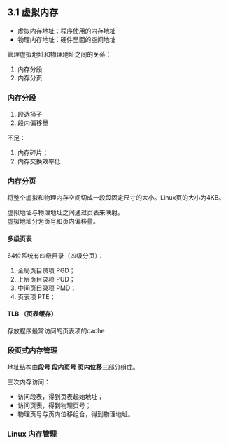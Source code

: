 ## 3.1 虚拟内存

* 虚拟内存地址：程序使用的内存地址
* 物理内存地址：硬件里面的空间地址

管理虚拟地址和物理地址之间的关系：  
1. 内存分段
2. 内存分页  

### 内存分段

1. 段选择子
2. 段内偏移量  
   
不足：
1. 内存碎片；
2. 内存交换效率低
   
### 内存分页

将整个虚拟和物理内存空间切成一段段固定尺寸的大小。Linux页的大小为4KB。

虚拟地址与物理地址之间通过页表来映射。  
虚拟地址分为页号和页内偏移量。  


#### 多级页表 

64位系统有四级目录（四级分页）：
1. 全局页目录项 PGD；
2. 上层页目录项 PUD；
3. 中间页目录项 PMD；
4. 页表项 PTE；  

#### TLB （页表缓存）

存放程序最常访问的页表项的cache

### 段页式内存管理  

地址结构由**段号 段内页号 页内位移**三部分组成。

三次内存访问：
* 访问段表，得到页表起始地址；
* 访问页表，得到物理页号；
* 物理页号与页内位移组合，得到物理地址。



### Linux 内存管理  








